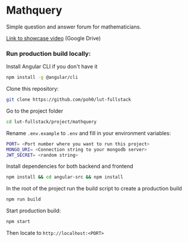 # Mathquery

Simple question and answer forum for mathematicians.

[Link to showcase video]() (Google Drive)

### Run production build locally:

Install Angular CLI if you don't have it

```sh
npm install -g @angular/cli
```

Clone this repository:

```sh
git clone https://github.com/poh0/lut-fullstack
```

Go to the project folder

```sh
cd lut-fullstack/project/mathquery
```

Rename `.env.example` to `.env` and fill in your environment variables:

```sh
PORT= <Port number where you want to run this project>
MONGO_URI= <Connection string to your mongodb server>
JWT_SECRET= <random string>
```

Install dependencies for both backend and frontend
```sh
npm install && cd angular-src && npm install
```

In the root of the project run the build script to create a production build

```sh
npm run build
```
Start production build:

```sh
npm start
```
Then locate to `http://localhost:<PORT>`